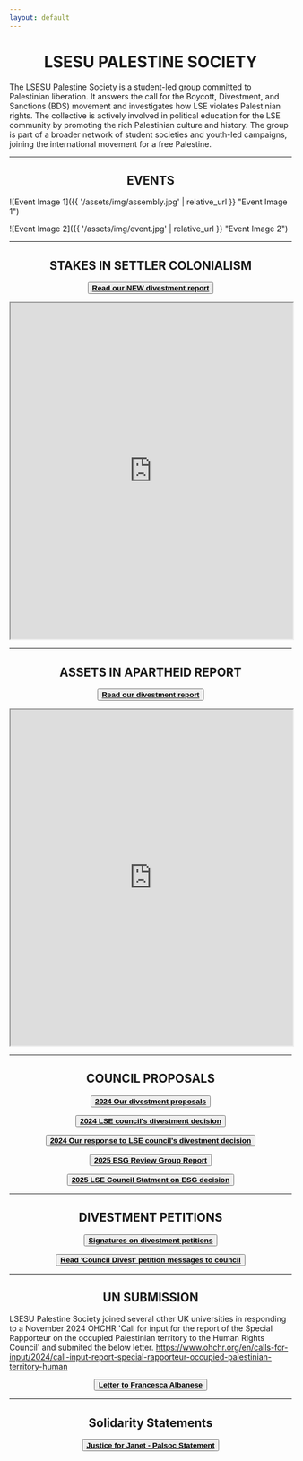 ```yaml
---
layout: default
---
```

 
<h1 style="text-align: center;">LSESU PALESTINE SOCIETY</h1>

The LSESU Palestine Society is a student-led group committed to Palestinian liberation. It answers the call for the Boycott, Divestment, and Sanctions (BDS) movement and investigates how LSE violates Palestinian rights. The collective is actively involved in political education for the LSE community by promoting the rich Palestinian culture and history. The group is part of a broader network of student societies and youth-led campaigns, joining the international movement for a free Palestine.

---

<h2 style="text-align: center;">EVENTS</h2>

![Event Image 1]({{ '/assets/img/assembly.jpg' | relative_url }} "Event Image 1")

![Event Image 2]({{ '/assets/img/event.jpg' | relative_url }} "Event Image 2")


---
<h2 style="text-align: center;">STAKES IN SETTLER COLONIALISM</h2>

<button style="display: block; margin: 0 auto;"><a href="https://lsepalestine.github.io/documents/LSESUPALESTINE-Stakes-in-Settler-Colonialism-2025-Web.pdf" target="_blank"><strong style="color: black;">Read our NEW divestment report</strong></a></button>

<iframe src="https://lsepalestine.github.io/documents/LSESUPALESTINE-Stakes-in-Settler-Colonialism-2025-Web.pdf" width="100%" height="600px">
This browser does not support PDFs. Please download the PDF to view it: 
<a href="https://lsepalestine.github.io/documents/LSESUPALESTINE-Stakes-in-Settler-Colonialism-2025-Web.pdf">Download PDF</a>.
</iframe>

----

<h2 style="text-align: center;">ASSETS IN APARTHEID REPORT</h2>

<button style="display: block; margin: 0 auto;"><a href="https://lsepalestine.github.io/documents/LSESUPALESTINE-Assets-in-Apartheid-2024-Web.pdf" target="_blank"><strong style="color: black;">Read our divestment report</strong></a></button>

<iframe src="https://lsepalestine.github.io/documents/LSESUPALESTINE-Assets-in-Apartheid-2024-Web.pdf" width="100%" height="600px">
This browser does not support PDFs. Please download the PDF to view it: 
<a href="https://lsepalestine.github.io/documents/LSESUPALESTINE-Assets-in-Apartheid-2024-Web.pdf">Download PDF</a>.
</iframe>

---

<h2 style="text-align: center;">COUNCIL PROPOSALS</h2>

<button style="display: block; margin: 0 auto;"><a href="https://lsepalestine.github.io/documents/Divestment from Egregious Activities – Proposals for Council.pdf" target="_blank"><strong style="color: black;">2024 Our divestment proposals</strong></a></button>

<button style="display: block; margin: 0 auto;"><a href="https://lsepalestine.github.io/documents/lse_council_response_to_calls_for_divestment_july24.pdf" target="_blank"><strong style="color: black;">2024 LSE council's divestment decision</strong></a></button>

<button style="display: block; margin: 0 auto;"><a href="https://lsepalestine.github.io/documents/DivestmentResponse-Statement.pdf" target="_blank"><strong style="color: black;">2024 Our response to LSE council's divestment decision</strong></a></button>

<button style="display: block; margin: 0 auto;"><a href="https://lsepalestine.github.io/documents/Report_ESG_Review_Group_LSE_10_July_2025.pdf" target="_blank"><strong style="color: black;">2025 ESG Review Group Report</strong></a></button>

<button style="display: block; margin: 0 auto;"><a href="https://lsepalestine.github.io/documents/Statement_Council_LSE_10_July_2025.pdf" target="_blank"><strong style="color: black;">2025 LSE Council Statment on ESG decision</strong></a></button>

---

<h2 style="text-align: center;">DIVESTMENT PETITIONS</h2>

<button style="display: block; margin: 0 auto;"><a href="https://lsepalestine.github.io/documents/divestmentpetitions.pdf" target="_blank"><strong style="color: black;">Signatures on divestment petitions</strong></a></button>

<button style="display: block; margin: 0 auto;"><a href="https://lsepalestine.github.io/documents/Messages to Council.pdf" target="_blank"><strong style="color: black;">Read 'Council Divest' petition messages to council</strong></a></button>

---

<h2 style="text-align: center;">UN SUBMISSION</h2>

LSESU Palestine Society joined several other UK universities in responding to a November 2024 OHCHR 'Call for input for the report of the Special Rapporteur on the occupied Palestinian territory to the Human Rights Council' and submited the below letter. 
https://www.ohchr.org/en/calls-for-input/2024/call-input-report-special-rapporteur-occupied-palestinian-territory-human

<button style="display: block; margin: 0 auto;"><a href="https://lsepalestine.github.io/documents/Letter to Francesca Albanese.pdf" target="_blank"><strong style="color: black;">Letter to Francesca Albanese</strong></a></button>

---

<h2 style="text-align: center;">Solidarity Statements</h2>

<button style="display: block; margin: 0 auto;"><a href="https://lsepalestine.github.io/documents/PalSocLetterJusticeforJanet.pdf" target="_blank"><strong style="color: black;">Justice for Janet - Palsoc Statement</strong></a></button>

